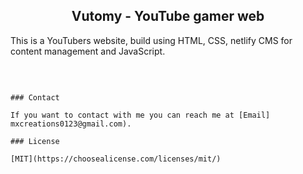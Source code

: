 

  <h2 align="center">Vutomy - YouTube gamer web </h2>

 This is a YouTubers website, build using HTML, CSS, netlify CMS for content management and JavaScript.

  

</div>

<br />

```

### Contact

If you want to contact with me you can reach me at [Email] mxcreations0123@gmail.com).

### License

[MIT](https://choosealicense.com/licenses/mit/)
